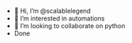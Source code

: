 - 👋 Hi, I’m @scalablelegend
- 👀 I’m interested in automations
- 💞️ I’m looking to collaborate on python
- Done

<!---
scalablelegend/scalablelegend is a ✨ special ✨ repository because its `README.md` (this file) appears on your GitHub profile.
You can click the Preview link to take a look at your changes.
--->
